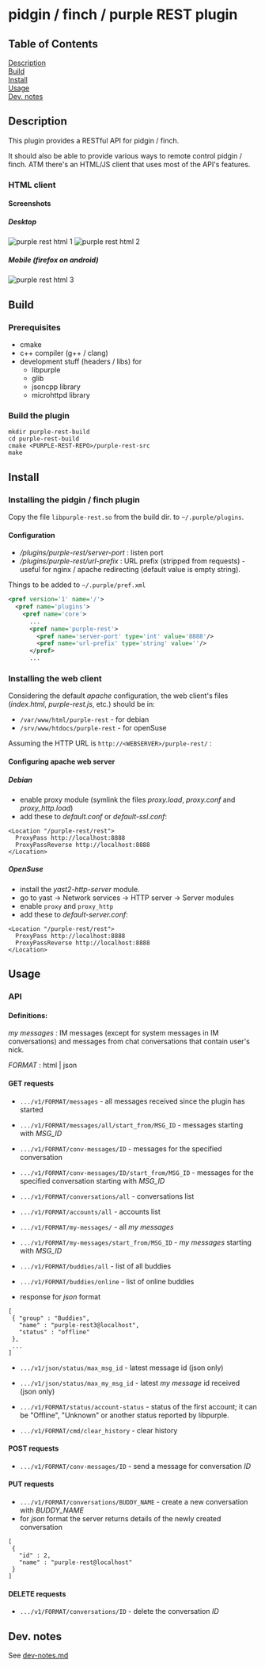 # pidgin / finch / purple REST plugin

## Table of Contents  

[Description](#description)  
[Build](#build)  
[Install](#install)  
[Usage](#usage)  
[Dev. notes](#dev-notes)

## Description

This plugin provides a RESTful API for pidgin / finch.

It should also be able to provide various ways to remote control pidgin / finch. ATM there's an HTML/JS client that uses most of the API's features.

### HTML client

#### Screenshots

##### Desktop

![purple rest html 1](doc/img/purple-rest-screenshot-1-chat.png?raw=true "HTML client - screenshot1")
![purple rest html 2](doc/img/purple-rest-screenshot-2-main-menu.png?raw=true "HTML client - screenshot2")

##### Mobile (firefox on android)

![purple rest html 3](doc/img/purple-rest-screenshot-3-frx-android.png?raw=true "HTML client - screenshot-3-frx-android")

## Build

### Prerequisites

* cmake
* c++ compiler (g++ / clang)
* development stuff (headers / libs) for
  * libpurple
  * glib
  * jsoncpp library
  * microhttpd library

### Build the plugin

```
mkdir purple-rest-build
cd purple-rest-build
cmake <PURPLE-REST-REPO>/purple-rest-src
make
```

## Install

### Installing the pidgin / finch plugin

Copy the file `libpurple-rest.so` from the build dir. to `~/.purple/plugins`.

#### Configuration

* _/plugins/purple-rest/server-port_ : listen port
* _/plugins/purple-rest/url-prefix_ : URL prefix (stripped from requests) - useful for
nginx / apache redirecting (default value is empty string).

Things to be added to ```~/.purple/pref.xml```

```xml
<pref version='1' name='/'>
  <pref name='plugins'>
    <pref name='core'>
      ...
      <pref name='purple-rest'>
        <pref name='server-port' type='int' value='8888'/>
        <pref name='url-prefix' type='string' value=''/>
      </pref>
      ...
```

### Installing the web client

Considering the default *apache* configuration, the web client's files (*index.html*,
*purple-rest.js*, etc.) should be in:
 * `/var/www/html/purple-rest` - for debian
 * `/srv/www/htdocs/purple-rest` - for openSuse

Assuming the HTTP URL is ```http://<WEBSERVER>/purple-rest/``` :

#### Configuring apache web server

##### Debian

* enable proxy module (symlink the files *proxy.load*, *proxy.conf* and *proxy_http.load*)
* add these to *default.conf* or *default-ssl.conf*:

```
<Location "/purple-rest/rest">
  ProxyPass http://localhost:8888
  ProxyPassReverse http://localhost:8888
</Location>
```

##### OpenSuse

* install the *yast2-http-server* module.
* go to yast -> Network services -> HTTP server -> Server modules
* enable `proxy` and `proxy_http`
* add these to *default-server.conf*:

```
<Location "/purple-rest/rest">
  ProxyPass http://localhost:8888
  ProxyPassReverse http://localhost:8888
</Location>
```

## Usage

### API

#### Definitions:

*my messages* : IM messages (except for system messages in IM conversations) and messages
from chat conversations that contain user's nick.

*FORMAT* : html | json

#### GET requests

* `.../v1/FORMAT/messages` - all messages received since the plugin has started
* `.../v1/FORMAT/messages/all/start_from/MSG_ID` - messages starting with *MSG_ID*

* `.../v1/FORMAT/conv-messages/ID` - messages for the specified conversation
* `.../v1/FORMAT/conv-messages/ID/start_from/MSG_ID` - messages for the
specified conversation starting with *MSG_ID*

* `.../v1/FORMAT/conversations/all` - conversations list

* `.../v1/FORMAT/accounts/all` - accounts list

* `.../v1/FORMAT/my-messages/` - all *my messages*
* `.../v1/FORMAT/my-messages/start_from/MSG_ID` - *my messages* starting with *MSG_ID*

* `.../v1/FORMAT/buddies/all` - list of all buddies
* `.../v1/FORMAT/buddies/online` - list of online buddies
 * response for *json* format
 ```
[
  { "group" : "Buddies",
    "name" : "purple-rest3@localhost",
    "status" : "offline"
  },
  ...
]
```

* `.../v1/json/status/max_msg_id` - latest message id (json only)
* `.../v1/json/status/max_my_msg_id` - latest *my message* id received (json only)


* `.../v1/FORMAT/status/account-status` - status of the first account; it can be
  "Offline", "Unknown" or another status reported by libpurple.

* `.../v1/FORMAT/cmd/clear_history` - clear history

#### POST requests

* `.../v1/FORMAT/conv-messages/ID` - send a message for conversation *ID*

#### PUT requests

* `.../v1/FORMAT/conversations/BUDDY_NAME` - create a new conversation with *BUDDY_NAME*
 * for *json* format the server returns details of the newly created conversation
 ```
[
  {
    "id" : 2,
    "name" : "purple-rest@localhost"
  }
]
```

#### DELETE requests

* `.../v1/FORMAT/conversations/ID` - delete the conversation *ID*

## Dev. notes<a name="dev-notes"/>

See [dev-notes.md](doc/dev-notes.md)

